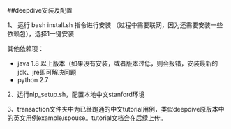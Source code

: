 ##deepdive安装及配置

1、 运行 bash install.sh 指令进行安装 （过程中需要联网，因为还需要安装一些依赖包），选择1一键安装

其他依赖项：
 * java 1.8 以上版本（如果没有安装，或者版本过低，则会报错，安装最新的jdk、jre即可解决问题
 * python 2.7
 
2、运行nlp_setup.sh，配置本地中文stanford环境

3、transaction文件夹中为已经跑通的中文tutorial用例，类似deepdive原版本中的英文用例example/spouse。tutorial文档会在后续上传。
